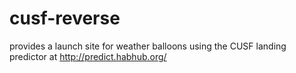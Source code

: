 # cusf-reverse
provides a launch site for weather balloons using the CUSF landing predictor at http://predict.habhub.org/

